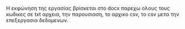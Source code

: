 Η εκφώνηση της εργασίας βρίσκεται στο docx
παρεχω ολους τους κωδικες σε txt αρχεια, την παρουσιαση, το αρχικο csv, το csv μετα την επεξεργασια δεδομενων.
